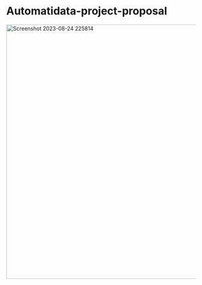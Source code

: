 # Automatidata-project-proposal

<img width="677" alt="Screenshot 2023-08-24 225814" src="https://github.com/avd1729/Automatidata-project-proposal/assets/94891044/8bd016b2-7e68-4b26-9259-25c68e13b14d">
